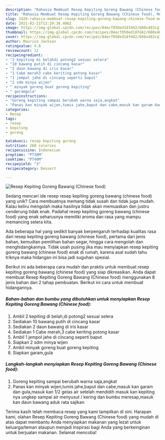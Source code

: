 ```yaml
---
description: "Rahasia Membuat Resep Kepiting Goreng Bawang (Chinese food), Menggugah Selera"
title: "Rahasia Membuat Resep Kepiting Goreng Bawang (Chinese food), Menggugah Selera"
slug: 2426-rahasia-membuat-resep-kepiting-goreng-bawang-chinese-food-menggugah-selera
date: 2021-02-21T13:29:38.406Z
image: https://img-global.cpcdn.com/recipes/84ecf050ed18fd42/680x482cq70/resep-kepiting-goreng-bawang-chinese-food-foto-resep-utama.jpg
thumbnail: https://img-global.cpcdn.com/recipes/84ecf050ed18fd42/680x482cq70/resep-kepiting-goreng-bawang-chinese-food-foto-resep-utama.jpg
cover: https://img-global.cpcdn.com/recipes/84ecf050ed18fd42/680x482cq70/resep-kepiting-goreng-bawang-chinese-food-foto-resep-utama.jpg
author: Maurice Jackson
ratingvalue: 4.8
reviewcount: 12
recipeingredient:
- "2 kepiting di belahdi potong2 sesuai selera"
- "10 bawang putih di cincang kasar"
- "2 daun bawang di iris kasar"
- "1 Cabe merah3 cabe keriting potong kasar"
- "1 jempol jahe di cincang seperti baput"
- "2 sdm minya wijen"
- " minyak goreng buat goreng kepiting"
- " garamgula"
recipeinstructions:
- "Goreng kepiting sampai berubah warna saja,angkat"
- "Panas kan minyak wijen,tumis jahe,baput dan cabe,masuk kan garam dan gula,masuk kan 1/2 gelas air setelah mendidih masuk kan kepiting nya ungkep sampai air menyusut / kering dan bumbu meresap,masuk kan daun bawang aduk rata sajikan"
categories:
- Resep
tags:
- resep
- kepiting
- goreng

katakunci: resep kepiting goreng 
nutrition: 268 calories
recipecuisine: Indonesian
preptime: "PT30M"
cooktime: "PT40M"
recipeyield: "3"
recipecategory: Dessert

---
```



![Resep Kepiting Goreng Bawang (Chinese food)](https://img-global.cpcdn.com/recipes/84ecf050ed18fd42/680x482cq70/resep-kepiting-goreng-bawang-chinese-food-foto-resep-utama.jpg)

Sedang mencari ide resep resep kepiting goreng bawang (chinese food) yang unik? Cara membuatnya memang tidak susah dan tidak juga mudah. Kalau keliru mengolah maka hasilnya tidak akan memuaskan dan justru cenderung tidak enak. Padahal resep kepiting goreng bawang (chinese food) yang enak seharusnya memiliki aroma dan rasa yang mampu memancing selera kita.

Ada beberapa hal yang sedikit banyak berpengaruh terhadap kualitas rasa dari resep kepiting goreng bawang (chinese food), pertama dari jenis bahan, kemudian pemilihan bahan segar, hingga cara mengolah dan menghidangkannya. Tidak usah pusing jika mau menyiapkan resep kepiting goreng bawang (chinese food) enak di rumah, karena asal sudah tahu triknya maka hidangan ini bisa jadi suguhan spesial.




Berikut ini ada beberapa cara mudah dan praktis untuk membuat resep kepiting goreng bawang (chinese food) yang siap dikreasikan. Anda dapat membuat Resep Kepiting Goreng Bawang (Chinese food) menggunakan 8 jenis bahan dan 2 tahap pembuatan. Berikut ini cara untuk membuat hidangannya.

<!--inarticleads1-->

##### Bahan-bahan dan bumbu yang dibutuhkan untuk menyiapkan Resep Kepiting Goreng Bawang (Chinese food):

1. Ambil 2 kepiting di belah,di potong2 sesuai selera
1. Sediakan 10 bawang putih di cincang kasar
1. Sediakan 2 daun bawang di iris kasar
1. Sediakan 1 Cabe merah,3 cabe keriting potong kasar
1. Ambil 1 jempol jahe di cincang seperti baput
1. Siapkan 2 sdm minya wijen
1. Ambil  minyak goreng buat goreng kepiting
1. Siapkan  garam,gula




<!--inarticleads2-->

##### Langkah-langkah menyiapkan Resep Kepiting Goreng Bawang (Chinese food):

1. Goreng kepiting sampai berubah warna saja,angkat
1. Panas kan minyak wijen,tumis jahe,baput dan cabe,masuk kan garam dan gula,masuk kan 1/2 gelas air setelah mendidih masuk kan kepiting nya ungkep sampai air menyusut / kering dan bumbu meresap,masuk kan daun bawang aduk rata sajikan




Terima kasih telah membaca resep yang kami tampilkan di sini. Harapan kami, olahan Resep Kepiting Goreng Bawang (Chinese food) yang mudah di atas dapat membantu Anda menyiapkan makanan yang lezat untuk keluarga/teman ataupun menjadi inspirasi bagi Anda yang berkeinginan untuk berjualan makanan. Selamat mencoba!

